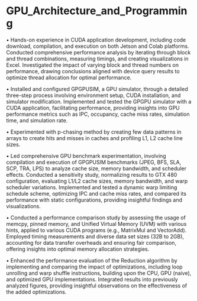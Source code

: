 # GPU_Architecture_and_Programming

•	Hands-on experience in CUDA application development, including code download, compilation, and execution on both Jetson and Colab platforms. Conducted comprehensive performance analysis by iterating through block and thread combinations, measuring timings, and creating visualizations in Excel. Investigated the impact of varying block and thread numbers on performance, drawing conclusions aligned with device query results to optimize thread allocation for optimal performance.

•	 Installed and configured GPGPUSIM, a GPU simulator, through a detailed three-step process involving environment setup, CUDA installation, and simulator modification. Implemented and tested the GPGPU simulator with a CUDA application, facilitating performance, providing insights into GPU performance metrics such as IPC, occupancy, cache miss rates, simulation time, and simulation rate.

•	Experimented with p-chasing method by creating few data patterns in arrays to create hits and misses in caches and profiling L1, L2 cache line sizes.

•	Led comprehensive GPU benchmark experimentation, involving compilation and execution of GPGPUSIM benchmarks (JPEG, BFS, SLA, SCP, TRA, LPS) to analyze cache size, memory bandwidth, and scheduler effects. Conducted a sensitivity study, normalizing results to GTX 480 configuration, evaluating L1/L2 cache sizes, memory bandwidth, and warp scheduler variations. Implemented and tested a dynamic warp limiting schedule scheme, optimizing IPC and cache miss rates, and compared its performance with static configurations, providing insightful findings and visualizations.

•	Conducted a performance comparison study by assessing the usage of memcpy, pinned memory, and Unified Virtual Memory (UVM) with various hints, applied to various CUDA programs (e.g., MatrixMul and VectorAdd). Employed timing measurements and diverse data set sizes (32B to 2GB), accounting for data transfer overheads and ensuring fair comparison, offering insights into optimal memory allocation strategies.

•	Enhanced the performance evaluation of the Reduction algorithm by implementing and comparing the impact of optimizations, including loop unrolling and warp shuffle instructions, building upon the CPU, GPU (naive), and optimized GPU implementations. Integrated results into previously analyzed figures, providing insightful observations on the effectiveness of the added optimizations.
